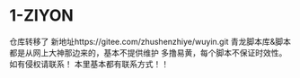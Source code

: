 # 1-ZIYON
仓库转移了
新地址https://gitee.com/zhushenzhiye/wuyin.git
青龙脚本库&amp;脚本都是从网上大神那边来的，基本不提供维护 多撸易黄，每个脚本不保证时效性。
如有侵权请联系！
本里基本都有联系方式！！
